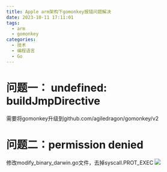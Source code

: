 ```yaml
---
title: Apple arm架构下gomonkey报错问题解决
date: 2023-10-11 17:11:01
tags:
  - arm
  - gomonkey
categories:
  - 技术
  - 编程语言
  - Go
---
```

# 问题一： undefined: buildJmpDirective
需要将gomonkey升级到github.com/agiledragon/gomonkey/v2

# 问题二：permission denied
修改modify_binary_darwin.go文件，去掉syscall.PROT_EXEC
![](/2023/10/11/apple-arm-gomonkey-error/1280X1280.png)
